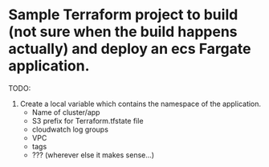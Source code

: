 # Sample Terraform project to build (not sure when the build happens actually) and deploy an ecs Fargate application.

TODO:
1. Create a local variable which contains the namespace of the application.
   - Name of cluster/app
   - S3 prefix for Terraform.tfstate file
   - cloudwatch log groups
   - VPC
   - tags
   - ??? (wherever else it makes sense...)


